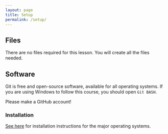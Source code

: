```yaml
---
layout: page
title: Setup
permalink: /setup/
---
```

## Files
There are no files required for this lesson. You will create all the files needed.

## Software
Git is free and open-source software, available for all operating systems.
If you are using Windows to follow this course, you should open `Git BASH`.

Please make a GitHub account!

### Installation
[See here](https://git-scm.com/book/en/v2/Getting-Started-Installing-Git) for installation instructions for the major operating systems.
